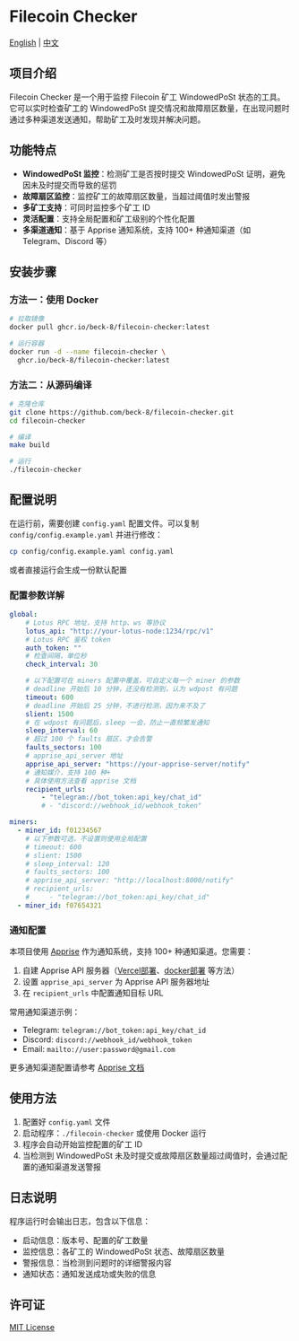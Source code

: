 # Filecoin Checker

[English](README.md) | [中文](README.zh.md)

## 项目介绍

Filecoin Checker 是一个用于监控 Filecoin 矿工 WindowedPoSt 状态的工具。它可以实时检查矿工的 WindowedPoSt 提交情况和故障扇区数量，在出现问题时通过多种渠道发送通知，帮助矿工及时发现并解决问题。

## 功能特点

- **WindowedPoSt 监控**：检测矿工是否按时提交 WindowedPoSt 证明，避免因未及时提交而导致的惩罚
- **故障扇区监控**：监控矿工的故障扇区数量，当超过阈值时发出警报
- **多矿工支持**：可同时监控多个矿工 ID
- **灵活配置**：支持全局配置和矿工级别的个性化配置
- **多渠道通知**：基于 Apprise 通知系统，支持 100+ 种通知渠道（如 Telegram、Discord 等）

## 安装步骤

### 方法一：使用 Docker

```bash
# 拉取镜像
docker pull ghcr.io/beck-8/filecoin-checker:latest

# 运行容器
docker run -d --name filecoin-checker \
  ghcr.io/beck-8/filecoin-checker:latest
```

### 方法二：从源码编译

```bash
# 克隆仓库
git clone https://github.com/beck-8/filecoin-checker.git
cd filecoin-checker

# 编译
make build

# 运行
./filecoin-checker
```

## 配置说明

在运行前，需要创建 `config.yaml` 配置文件。可以复制 `config/config.example.yaml` 并进行修改：

```bash
cp config/config.example.yaml config.yaml
```

或者直接运行会生成一份默认配置

### 配置参数详解

```yaml
global:
    # Lotus RPC 地址，支持 http、ws 等协议
    lotus_api: "http://your-lotus-node:1234/rpc/v1"
    # Lotus RPC 鉴权 token
    auth_token: ""
    # 检查间隔，单位秒
    check_interval: 30

    # 以下配置可在 miners 配置中覆盖，可自定义每一个 miner 的参数
    # deadline 开始后 10 分钟，还没有检测到，认为 wdpost 有问题
    timeout: 600
    # deadline 开始后 25 分钟，不进行检测，因为来不及了
    slient: 1500
    # 在 wdpost 有问题后，sleep 一会，防止一直频繁发通知
    sleep_interval: 60
    # 超过 100 个 faults 扇区，才会告警
    faults_sectors: 100
    # apprise_api_server 地址
    apprise_api_server: "https://your-apprise-server/notify"
    # 通知媒介，支持 100 种+
    # 具体使用方法查看 apprise 文档
    recipient_urls:
        - "telegram://bot_token:api_key/chat_id"
        # - "discord://webhook_id/webhook_token"

miners:
  - miner_id: f01234567
    # 以下参数可选，不设置则使用全局配置
    # timeout: 600
    # slient: 1500
    # sleep_interval: 120
    # faults_sectors: 100
    # apprise_api_server: "http://localhost:8000/notify"
    # recipient_urls:
    #     - "telegram://bot_token:api_key/chat_id"
  - miner_id: f07654321
```

### 通知配置

本项目使用 [Apprise](https://github.com/caronc/apprise) 作为通知系统，支持 100+ 种通知渠道。您需要：
1. 自建 Apprise API 服务器（[Vercel部署](https://github.com/beck-8/subs-check?tab=readme-ov-file#vercel-serverless-%E9%83%A8%E7%BD%B2)、[docker部署](https://github.com/beck-8/subs-check?tab=readme-ov-file#docker%E9%83%A8%E7%BD%B2) 等方法）
2. 设置 `apprise_api_server` 为 Apprise API 服务器地址
3. 在 `recipient_urls` 中配置通知目标 URL

常用通知渠道示例：

- Telegram: `telegram://bot_token:api_key/chat_id`
- Discord: `discord://webhook_id/webhook_token`
- Email: `mailto://user:password@gmail.com`

更多通知渠道配置请参考 [Apprise 文档](https://github.com/caronc/apprise/wiki)

## 使用方法

1. 配置好 `config.yaml` 文件
2. 启动程序：`./filecoin-checker` 或使用 Docker 运行
3. 程序会自动开始监控配置的矿工 ID
4. 当检测到 WindowedPoSt 未及时提交或故障扇区数量超过阈值时，会通过配置的通知渠道发送警报

## 日志说明

程序运行时会输出日志，包含以下信息：

- 启动信息：版本号、配置的矿工数量
- 监控信息：各矿工的 WindowedPoSt 状态、故障扇区数量
- 警报信息：当检测到问题时的详细警报内容
- 通知状态：通知发送成功或失败的信息

## 许可证

[MIT License](LICENSE)
